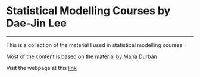 # Statistical Modelling Courses by Dae-Jin Lee  
-----------------------------------------------------------------------------------

This is a collection of the material I used in statistical modelling courses 

Most of the content is based on the material by [María Durbán](https://sites.google.com/site/durbanuc3m/home)


Visit the webpage at this [link](http://idaejin.github.io/bcam-courses/)
